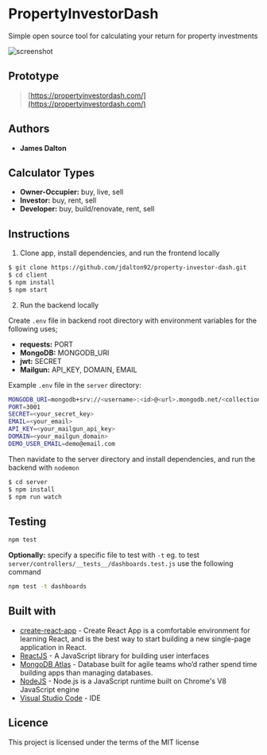 # **PropertyInvestorDash**

Simple open source tool for calculating your return for property investments

![screenshot](https://i.imgur.com/nJQBojs.png)

## Prototype

> [https://propertyinvestordash.com/](https://propertyinvestordash.com/)

## Authors

- **James Dalton**

## Calculator Types

- **Owner-Occupier:** buy, live, sell
- **Investor:** buy, rent, sell
- **Developer:** buy, build/renovate, rent, sell

## Instructions

1. Clone app, install dependencies, and run the frontend locally

```sh
$ git clone https://github.com/jdalton92/property-investor-dash.git
$ cd client
$ npm install
$ npm start
```

2. Run the backend locally

Create `.env` file in backend root directory with environment variables for the following uses;

- **requests:** PORT
- **MongoDB:** MONGODB_URI
- **jwt:** SECRET
- **Mailgun:** API_KEY, DOMAIN, EMAIL

Example `.env` file in the `server` directory:

```sh
MONGODB_URI=mongodb+srv://<username>:<id>@<url>.mongodb.net/<collection-name>
PORT=3001
SECRET=<your_secret_key>
EMAIL=<your_email>
API_KEY=<your_mailgun_api_key>
DOMAIN=<your_mailgun_domain>
DEMO_USER_EMAIL=demo@email.com
```

Then navidate to the server directory and install dependencies, and run the backend with `nodemon`

```sh
$ cd server
$ npm install
$ npm run watch
```

## Testing

```sh
npm test
```

**Optionally:** specify a specific file to test with `-t` eg. to test `server/controllers/__tests__/dashboards.test.js` use the following command

```sh
npm test -t dashboards
```

## Built with

- [create-react-app](https://github.com/facebook/create-react-app) - Create React App is a comfortable environment for learning React, and is the best way to start building a new single-page application in React.
- [ReactJS](https://reactjs.org/) - A JavaScript library for building user interfaces
- [MongoDB Atlas](https://www.mongodb.com/cloud/atlas) - Database built for agile teams who’d rather spend time building apps than managing databases.
- [NodeJS](https://nodejs.org/en/) - Node.js is a JavaScript runtime built on Chrome's V8 JavaScript engine
- [Visual Studio Code](https://code.visualstudio.com/) - IDE

## Licence

This project is licensed under the terms of the MIT license
